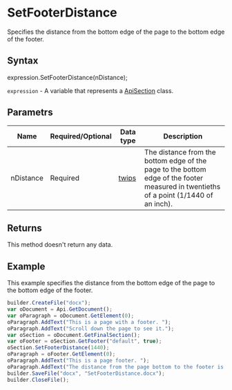 # SetFooterDistance

Specifies the distance from the bottom edge of the page to the bottom edge of the footer.

## Syntax

expression.SetFooterDistance(nDistance);

`expression` - A variable that represents a [ApiSection](../ApiSection.md) class.

## Parametrs

| **Name** | **Required/Optional** | **Data type** | **Description** |
| ------------- | ------------- | ------------- | ------------- |
| nDistance | Required | [twips](../../../Enumerations/twips.md)  | The distance from the bottom edge of the page to the bottom edge of the footer measured in twentieths of a point (1/1440 of an inch). |

## Returns

This method doesn't return any data.

## Example

This example specifies the distance from the bottom edge of the page to the bottom edge of the footer.

```javascript
builder.CreateFile("docx");
var oDocument = Api.GetDocument();
var oParagraph = oDocument.GetElement(0);
oParagraph.AddText("This is a page with a footer. ");
oParagraph.AddText("Scroll down the page to see it.");
var oSection = oDocument.GetFinalSection();
var oFooter = oSection.GetFooter("default", true);
oSection.SetFooterDistance(1440);
oParagraph = oFooter.GetElement(0);
oParagraph.AddText("This is a page footer. ");
oParagraph.AddText("The distance from the page bottom to the footer is 1 inch (1440 twentieths of a point).");
builder.SaveFile("docx", "SetFooterDistance.docx");
builder.CloseFile();
```